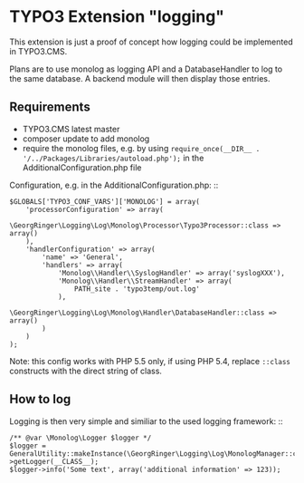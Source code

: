 # TYPO3 Extension "logging"

This extension is just a proof of concept how logging could be implemented in TYPO3.CMS.

Plans are to use monolog as logging API and a DatabaseHandler to log to the same database. A backend module will then display those entries.

## Requirements

* TYPO3.CMS latest master
* composer update to add monolog
* require the monolog files, e.g. by using ```require_once(__DIR__ . '/../Packages/Libraries/autoload.php');``` in the AdditionalConfiguration.php file

Configuration, e.g. in the AdditionalConfiguration.php: ::

	$GLOBALS['TYPO3_CONF_VARS']['MONOLOG'] = array(
		'processorConfiguration' => array(
			\GeorgRinger\Logging\Log\Monolog\Processor\Typo3Processor::class => array()
		),
		'handlerConfiguration' => array(
			'name' => 'General',
			'handlers' => array(
				'Monolog\\Handler\\SyslogHandler' => array('syslogXXX'),
				'Monolog\\Handler\\StreamHandler' => array(
					PATH_site . 'typo3temp/out.log'
				),
				\GeorgRinger\Logging\Log\Monolog\Handler\DatabaseHandler::class => array()
			)
		)
	);
	
	
Note: this config works with PHP 5.5 only, if using PHP 5.4, replace ``::class`` constructs with the direct string of class. 

## How to log

Logging is then very simple and similiar to the used logging framework: ::

	/** @var \Monolog\Logger $logger */
	$logger = GeneralUtility::makeInstance(\GeorgRinger\Logging\Log\MonologManager::class)->getLogger(__CLASS__);
	$logger->info('Some text', array('additional information' => 123));
	
